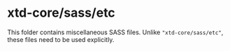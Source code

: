 # xtd-core/sass/etc

This folder contains miscellaneous SASS files. Unlike `"xtd-core/sass/etc"`, these files
need to be used explicitly.
